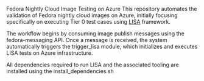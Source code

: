 Fedora Nightly Cloud Image Testing on Azure
This repository automates the validation of Fedora nightly cloud images on Azure, initially focusing specifically on executing Tier 0 test cases using [LISA](https://github.com/microsoft/lisa) framework.

The workflow begins by consuming image publish messages using the fedora-messaging API. Once a message is received, the system automatically triggers the trigger_lisa module, which initializes and executes LISA tests on Azure infrastructure.

All dependencies required to run LISA and the associated tooling are installed using the install_dependencies.sh
